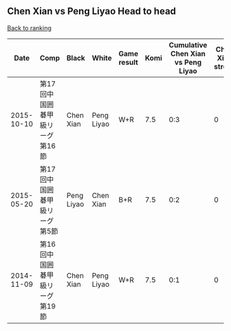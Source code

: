 ## Chen Xian vs Peng Liyao Head to head

[Back to ranking](../../index.md)




| **Date** | **Comp** | **Black** | **White** | **Game result** | **Komi** | **Cumulative Chen Xian vs Peng Liyao** | **Chen Xian streak** | **Peng Liyao streak** | 
| --- | --- | --- | --- | --- | --- | --- | --- | --- |
| 2015-10-10 | 第17回中国囲碁甲級リーグ第16節 | Chen Xian | Peng Liyao | W+R | 7.5 | 0:3 | 0 | 3 | 
| 2015-05-20 | 第17回中国囲碁甲級リーグ第5節 | Peng Liyao | Chen Xian | B+R | 7.5 | 0:2 | 0 | 2 | 
| 2014-11-09 | 第16回中国囲碁甲級リーグ第19節 | Chen Xian | Peng Liyao | W+R | 7.5 | 0:1 | 0 | 1 |





